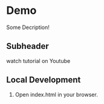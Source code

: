 # Demo
Some Decription!

## Subheader
watch tutorial on Youtube

## Local Development
1. Open index.html in your browser.